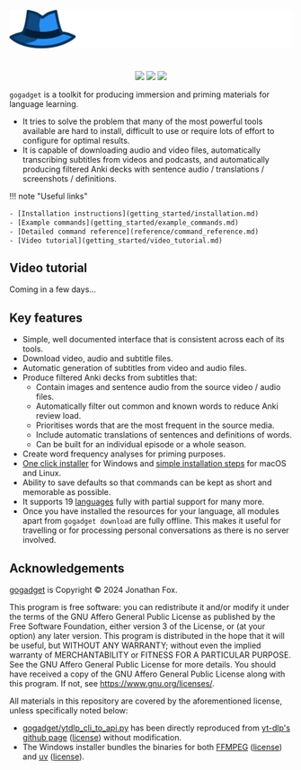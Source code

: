 <img src = "img/header.svg" align="center"></a>

#

<div align = "center">
  <a href = "https://github.com/jonathanfox5/gogadget/releases" alt = "Download"><img src = "https://img.shields.io/github/v/tag/jonathanfox5/gogadget?label=download&color=blue"></a>
  <a href = "https://jonathanfox5.github.io/gogadget" alt = "Documentation"><img src = "https://img.shields.io/badge/view-documentation-brightgreen"></a>
  <a href = "https://pypi.org/project/gogadget/" alt = "PyPI"><img src = "https://img.shields.io/pypi/v/gogadget?color=%23BA55D3"></a>
</div>

`gogadget` is a toolkit for producing immersion and priming materials for language learning.

- It tries to solve the problem that many of the most powerful tools available are hard to install, difficult to use or require lots of effort to configure for optimal results.
- It is capable of downloading audio and video files, automatically transcribing subtitles from videos and podcasts, and automatically producing filtered Anki decks with sentence audio / translations / screenshots / definitions.

!!! note "Useful links"

    - [Installation instructions](getting_started/installation.md)
    - [Example commands](getting_started/example_commands.md)
    - [Detailed command reference](reference/command_reference.md)
    - [Video tutorial](getting_started/video_tutorial.md)

## Video tutorial

Coming in a few days...

## Key features

- Simple, well documented interface that is consistent across each of its tools.
- Download video, audio and subtitle files.
- Automatic generation of subtitles from video and audio files.
- Produce filtered Anki decks from subtitles that:
  - Contain images and sentence audio from the source video / audio files.
  - Automatically filter out common and known words to reduce Anki review load.
  - Prioritises words that are the most frequent in the source media.
  - Include automatic translations of sentences and definitions of words.
  - Can be built for an individual episode or a whole season.
- Create word frequency analyses for priming purposes.
- [One click installer](https://github.com/jonathanfox5/gogadget/releases/) for Windows and [simple installation steps](getting_started/installation.md) for macOS and Linux.
- Ability to save defaults so that commands can be kept as short and memorable as possible.
- It supports 19 [languages](getting_started/supported_languages.md) fully with partial support for many more.
- Once you have installed the resources for your language, all modules apart from `gogadget download` are fully offline. This makes it useful for travelling or for processing personal conversations as there is no server involved.

## Acknowledgements

[gogadget](https://github.com/jonathanfox5/gogadget) is Copyright © 2024 Jonathan Fox.

This program is free software: you can redistribute it and/or modify it under the terms of the GNU Affero General Public License as published by the Free Software Foundation, either version 3 of the License, or (at your option) any later version. This program is distributed in the hope that it will be useful, but WITHOUT ANY WARRANTY; without even the implied warranty of MERCHANTABILITY or FITNESS FOR A PARTICULAR PURPOSE. See the GNU Affero General Public License for more details. You should have received a copy of the GNU Affero General Public License along with this program. If not, see <https://www.gnu.org/licenses/>.

All materials in this repository are covered by the aforementioned license, unless specifically noted below:

- [gogadget/ytdlp_cli_to_api.py](https://github.com/jonathanfox5/gogadget/blob/main/gogadget/ytdlp_cli_to_api.py) has been directly reproduced from [yt-dlp's github page](https://github.com/yt-dlp/yt-dlp/blob/master/devscripts/cli_to_api.py) ([license](https://raw.githubusercontent.com/yt-dlp/yt-dlp/refs/heads/master/LICENSE)) without modification.
- The Windows installer bundles the binaries for both [FFMPEG](https://ffmpeg.org) ([license](https://ffmpeg.org/legal.html)) and [uv](https://github.com/astral-sh/uv) ([license](https://github.com/astral-sh/uv/blob/main/LICENSE-MIT)).
